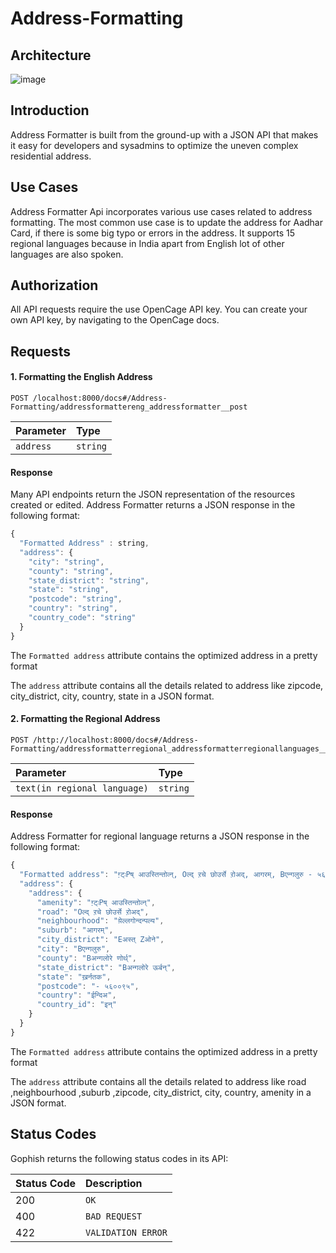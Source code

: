 # Address-Formatting


## Architecture
![image](https://user-images.githubusercontent.com/60667917/139524901-0a25e1ba-6038-4600-8f88-ec42369715c8.png)



## Introduction

Address Formatter is built from the ground-up with a JSON API that makes it easy for developers and sysadmins to optimize the uneven complex residential address.


## Use Cases

Address Formatter Api incorporates various use cases related to address formatting. The most common use case is to update the address for Aadhar Card, if there is some big typo or errors in the address. It supports 15 regional languages because in India apart from English lot of other languages are also spoken.


## Authorization

All API requests require the use OpenCage API key. You can create your own API key, by navigating to the OpenCage docs.

## Requests

#### 1. Formatting the English Address
```http
POST /localhost:8000/docs#/Address-Formatting/addressformattereng_addressformatter__post
```

| Parameter | Type 
| :--- | :--- |
| `address` | `string` | 

#### Response

Many API endpoints return the JSON representation of the resources created or edited. Address Formatter returns a JSON response in the following format:

```javascript
{
  "Formatted Address" : string,
  "address": {
    "city": "string",
    "county": "string",
    "state_district": "string",
    "state": "string",
    "postcode": "string",
    "country": "string",
    "country_code": "string"
  }
}
```

The `Formatted address` attribute contains the optimized address in a pretty format

The `address` attribute contains all the details related to address like  zipcode, city_district, city, country, state in a JSON format.


#### 2. Formatting the Regional Address

```http
POST /http://localhost:8000/docs#/Address-Formatting/addressformatterregional_addressformatterregionallanguages__post
```

| Parameter | Type 
| :--- | :--- |
| `text(in regional language)` | `string` | 

#### Response

Address Formatter for regional language returns a JSON response in the following format:

```javascript
{
  "Formatted address": "ग़्ट्ःPष् आउस्तिन्तोव्न्, Oल्द् ऱचे छोउर्से ऱोअद्, आगरम्, Bएन्गलुरु - ५६००९५, ख़र्नतक, ईन्दिअ",
  "address": {
    "address": {
      "amenity": "ग़्ट्ःPष् आउस्तिन्तोव्न्",
      "road": "Oल्द् ऱचे छोउर्से ऱोअद्",
      "neighbourhood": "य़ेल्लगोन्दन्पल्य",
      "suburb": "आगरम्",
      "city_district": "Eअस्त् Zओने",
      "city": "Bएन्गलुरु",
      "county": "Bअन्गलोरे णोर्थ्",
      "state_district": "Bअन्गलोरे ऊर्बन्",
      "state": "ख़र्नतक",
      "postcode": "- ५६००९५",
      "country": "ईन्दिअ",
      "country_id": "इन्"
    }
  }
}
```

The `Formatted address` attribute contains the optimized address in a pretty format

The `address` attribute contains all the details related to address like road ,neighbourhood ,suburb ,zipcode, city_district, city, country, amenity in a JSON format.

## Status Codes

Gophish returns the following status codes in its API:

| Status Code | Description |
| :--- | :--- |
| 200 | `OK` |
| 400 | `BAD REQUEST` |
| 422 | `VALIDATION ERROR` |

